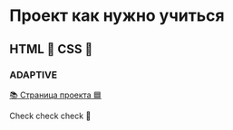 # Проект как нужно учиться 
## HTML 🔴 CSS 🔵 
### ADAPTIVE
[📚 Страница проекта 🟦](https://navi113.github.io/p1_How_to_study_adaptive/) 

Check check check 🎤